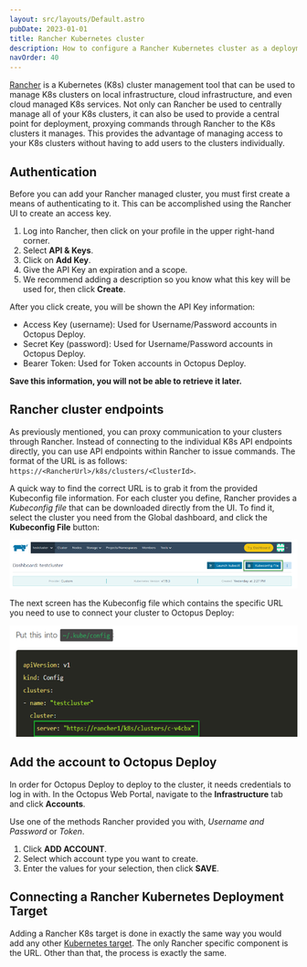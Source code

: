 ```yaml
---
layout: src/layouts/Default.astro
pubDate: 2023-01-01
title: Rancher Kubernetes cluster
description: How to configure a Rancher Kubernetes cluster as a deployment target in Octopus
navOrder: 40
---
```

[Rancher](http://www.rancher.com) is a Kubernetes (K8s) cluster management tool that can be used to manage K8s clusters on local infrastructure, cloud infrastructure, and even cloud managed K8s services.  Not only can Rancher be used to centrally manage all of your K8s clusters, it can also be used to provide a central point for deployment, proxying commands through Rancher to the K8s clusters it manages.  This provides the advantage of managing access to your K8s clusters without having to add users to the clusters individually.

## Authentication

Before you can add your Rancher managed cluster, you must first create a means of authenticating to it.  This can be accomplished using the Rancher UI to create an access key.

1. Log into Rancher, then click on your profile in the upper right-hand corner.
1. Select **API & Keys**.
1. Click on **Add Key**.
1. Give the API Key an expiration and a scope.  
1. We recommend adding a description so you know what this key will be used for, then click **Create**.

After you click create, you will be shown the API Key information:
- Access Key (username): Used for Username/Password accounts in Octopus Deploy.
- Secret Key (password): Used for Username/Password accounts in Octopus Deploy.
- Bearer Token: Used for Token accounts in Octopus Deploy.

**Save this information, you will not be able to retrieve it later.**

## Rancher cluster endpoints

As previously mentioned, you can proxy communication to your clusters through Rancher.  Instead of connecting to the individual K8s API endpoints directly, you can use API endpoints within Rancher to issue commands.  The format of the URL is as follows: `https://<RancherUrl>/k8s/clusters/<ClusterId>`.

A quick way to find the correct URL is to grab it from the provided Kubeconfig file information.  For each cluster you define, Rancher provides a *Kubeconfig file* that can be downloaded directly from the UI.  To find it, select the cluster you need from the Global dashboard, and click the **Kubeconfig File** button:

![Rancher Kubeconfig file](rancher-kubeconfig-file.png "width=500")

The next screen has the Kubeconfig file which contains the specific URL you need to use to connect your cluster to Octopus Deploy:

![Rancher cluster URL](rancher-cluster-url.png "width=500")

## Add the account to Octopus Deploy

In order for Octopus Deploy to deploy to the cluster, it needs credentials to log in with. In the Octopus Web Portal, navigate to the **Infrastructure** tab and click **Accounts**.

Use one of the methods Rancher provided you with, *Username and Password* or *Token*.

1. Click **ADD ACCOUNT**.
1. Select which account type you want to create.
1. Enter the values for your selection, then click **SAVE**.


## Connecting a Rancher Kubernetes Deployment Target

Adding a Rancher K8s target is done in exactly the same way you would add any other [Kubernetes target](/docs/infrastructure/deployment-targets/kubernetes-target/index.md#add-a-kubernetes-target).  The only Rancher specific component is the URL.  Other than that, the process is exactly the same.